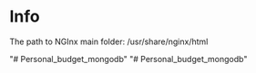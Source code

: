 # Info

The path to NGInx main folder:
/usr/share/nginx/html

"# Personal_budget_mongodb" 
"# Personal_budget_mongodb" 
